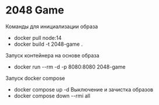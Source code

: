 # 2048 Game

Команды для инициализации образа
- docker pull node:14
- docker build -t 2048-game .

Запуск контейнера на основе образа
- docker run --rm -d -p 8080:8080 2048-game

Запуск docker compose 
- docker compose up -d
Выключение и зачистка образов
- docker compose down --rmi all